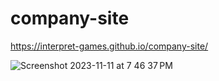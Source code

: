 # company-site

https://interpret-games.github.io/company-site/

![Screenshot 2023-11-11 at 7 46 37 PM](https://github.com/interpret-games/company-site/assets/3889468/56d02bca-7118-4db2-bd19-5f11bae984aa)
